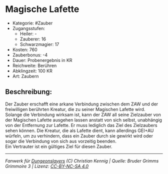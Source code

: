 # Magische Lafette  
- Kategorie: #Zauber  
- Zugangsstufen:  
  - Heiler: -  
  - Zauberer: 16  
  - Schwarzmagier: 17  
- Kosten: 760  
- Zauberbonus: -4  
- Dauer: Probenergebnis in KR  
- Reichweite: Berühren  
- Abklingzeit: 100 KR  
- Art: Zaubern     

## Beschreibung:
Der Zauber erschafft eine arkane Verbindung zwischen dem ZAW und der freiwilligen berührten Kreatur, die zu seiner Magischen Lafette wird. Solange die Verbindung wirksam ist, kann der ZAW all seine Zielzauber von der Magischen Lafette ausgehen lassen anstatt von sich selbst, unabhängig von der Entfernung zur Lafette. Er muss lediglich das Ziel des Zielzaubers sehen können. Die Kreatur, die als Lafette dient, kann allerdings GEI+AU würfeln, um zu verhindern, dass ein Zauber durch sie gewirkt wird oder sogar die Verbindung von sich aus vorzeitig beenden.<br>Ein Vertrauter ist ein gültiges Ziel für diesen Zauber.


___
*Fanwerk für [Dungeonslayers](https://www.dungeonslayers.net/) (C) Christian Kennig | Quelle: Bruder Grimms Grimmoire 3 | Lizenz: [CC-BY-NC-SA 4.0](https://creativecommons.org/licenses/by-nc-sa/4.0/deed.de)*